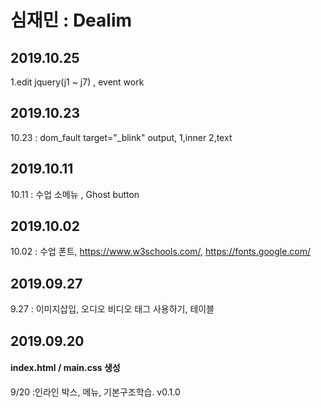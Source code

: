 # 심재민 : Dealim

## 2019.10.25
1.edit jquery(j1 ~ j7) , event work

## 2019.10.23
10.23 : dom_fault      target="_blink"   output, 1,inner  2,text

## 2019.10.11
10.11 : 수업 소메뉴 , Ghost button

## 2019.10.02
10.02 : 수업 폰트, https://www.w3schools.com/, https://fonts.google.com/

## 2019.09.27
9.27 : 이미지삽입, 오디오 비디오 태그 사용하기, 테이블

## 2019.09.20
#### index.html / main.css 생성
9/20 :인라인 박스, 메뉴, 기본구조학습.
v0.1.0

